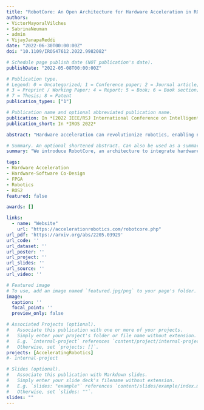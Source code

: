 ```yaml
---
title: "RobotCore: An Open Architecture for Hardware Acceleration in ROS 2"
authors:
- VictorMayoralVilches
- SabrinaNeuman
- admin
- VijayJanapaReddi
date: "2022-06-30T00:00:00Z"
doi: "10.1109/IROS47612.2022.9982082"

# Schedule page publish date (NOT publication's date).
publishDate: "2022-05-08T00:00:00Z"

# Publication type.
# Legend: 0 = Uncategorized; 1 = Conference paper; 2 = Journal article;
# 3 = Preprint / Working Paper; 4 = Report; 5 = Book; 6 = Book section;
# 7 = Thesis; 8 = Patent
publication_types: ["1"]

# Publication name and optional abbreviated publication name.
publication: In *[2022 IEEE/RSJ International Conference on Intelligent Robots and Systems (IROS)](https://iros2022.org/)*
publication_short: In *IROS 2022*

abstract: "Hardware acceleration can revolutionize robotics, enabling new applications by speeding up robot response times while remaining power-efficient. However, the diversity of acceleration options makes it difficult for roboticists to easily deploy accelerated systems without expertise in each specific hardware platform. In this work, we address this challenge with RobotCore, an architecture to integrate hardware acceleration in the widely-used ROS 2 robotics software framework. This architecture is target-agnostic (supports edge, workstation, data center, or cloud targets) and accelerator-agnostic (supports both FPGAs and GPUs). It builds on top of the common ROS 2 build system and tools and is easily portable across different research and commercial solutions through a new firmware layer. We also leverage the Linux Tracing Toolkit next generation (LTTng) for low-overhead real-time tracing and benchmarking. To demonstrate the acceleration enabled by this architecture, we use it to deploy a ROS 2 perception computational graph on a CPU and FPGA. We employ our integrated tracing and benchmarking to analyze bottlenecks, uncovering insights that guide us to improve FPGA communication efficiency. In particular, we design an intra-FPGA ROS 2 node communication queue to enable faster data flows, and use it in conjunction with FPGA-accelerated nodes to achieve a 24.42% speedup over a CPU."

# Summary. An optional shortened abstract. Can also be used as a summary for an extended abstract or poster etc.
summary: "We introduce RobotCore, an architecture to integrate hardware acceleration in the widely-used ROS 2 robotics software framework. This architecture is target-agnostic (supports edge, workstation, data center, or cloud targets) and accelerator-agnostic (supports both FPGAs and GPUs). It builds on top of the common ROS 2 build system and tools and is easily portable across different research and commercial solutions through a new firmware layer. We also leverage the Linux Tracing Toolkit next generation (LTTng) for low-overhead real-time tracing and benchmarking. To demonstrate the acceleration enabled by this architecture, we design an intra-FPGA ROS 2 node communication queue to enable faster data flows, and use it in conjunction with FPGA-accelerated nodes to achieve a 24.42% speedup over a CPU."

tags:
- Hardware Acceleration
- Hardware-Software Co-Design
- FPGA
- Robotics
- ROS2
featured: false

awards: []

links:
  - name: "Website"
    url: "https://accelerationrobotics.com/robotcore.php"
url_pdf: 'https://arxiv.org/abs/2205.03929'
url_code: ''
url_dataset: ''
url_poster: ''
url_project: ''
url_slides: ''
url_source: ''
url_video: ''

# Featured image
# To use, add an image named `featured.jpg/png` to your page's folder. 
image:
  caption: ''
  focal_point: ''
  preview_only: false

# Associated Projects (optional).
#   Associate this publication with one or more of your projects.
#   Simply enter your project's folder or file name without extension.
#   E.g. `internal-project` references `content/project/internal-project/index.md`.
#   Otherwise, set `projects: []`.
projects: [AcceleratingRobotics]
#- internal-project

# Slides (optional).
#   Associate this publication with Markdown slides.
#   Simply enter your slide deck's filename without extension.
#   E.g. `slides: "example"` references `content/slides/example/index.md`.
#   Otherwise, set `slides: ""`.
slides: ""
---
```


<!-- {{% alert note %}}
Click the *Cite* button above to demo the feature to enable visitors to import publication metadata into their reference management software.
{{% /alert %}}

{{% alert note %}}
Click the *Slides* button above to demo Academic's Markdown slides feature.
{{% /alert %}} -->

<!-- Supplementary notes can be added here, including [code and math](https://sourcethemes.com/academic/docs/writing-markdown-latex/). -->

